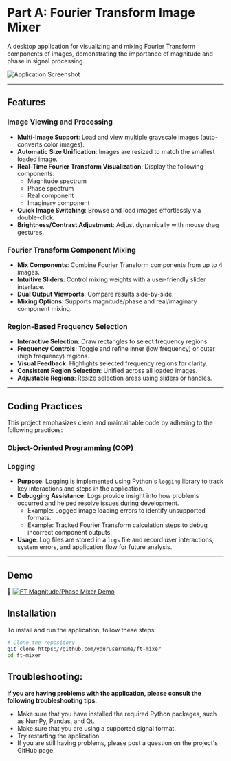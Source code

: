 # Part A: Fourier Transform Image Mixer  

A desktop application for visualizing and mixing Fourier Transform components of images, demonstrating the importance of magnitude and phase in signal processing.  

![Application Screenshot](https://drive.google.com/uc?export=view&id=17rj3RjNTjVcck0GLYtjA9PpQPFLU_Zc-)
  

---

## Features  

### Image Viewing and Processing  
- **Multi-Image Support**: Load and view multiple grayscale images (auto-converts color images).  
- **Automatic Size Unification**: Images are resized to match the smallest loaded image.  
- **Real-Time Fourier Transform Visualization**: Display the following components:  
  - Magnitude spectrum  
  - Phase spectrum  
  - Real component  
  - Imaginary component  
- **Quick Image Switching**: Browse and load images effortlessly via double-click.  
- **Brightness/Contrast Adjustment**: Adjust dynamically with mouse drag gestures.  

### Fourier Transform Component Mixing  
- **Mix Components**: Combine Fourier Transform components from up to 4 images.  
- **Intuitive Sliders**: Control mixing weights with a user-friendly slider interface.  
- **Dual Output Viewports**: Compare results side-by-side.  
- **Mixing Options**: Supports magnitude/phase and real/imaginary component mixing.  

### Region-Based Frequency Selection  
- **Interactive Selection**: Draw rectangles to select frequency regions.  
- **Frequency Controls**: Toggle and refine inner (low frequency) or outer (high frequency) regions.  
- **Visual Feedback**: Highlights selected frequency regions for clarity.  
- **Consistent Region Selection**: Unified across all loaded images.  
- **Adjustable Regions**: Resize selection areas using sliders or handles.  

---

## Coding Practices  

This project emphasizes clean and maintainable code by adhering to the following practices:  

### Object-Oriented Programming (OOP)  
### Logging  
- **Purpose**: Logging is implemented using Python's `logging` library to track key interactions and steps in the application.  
- **Debugging Assistance**: Logs provide insight into how problems occurred and helped resolve issues during development.  
  - Example: Logged image loading errors to identify unsupported formats.  
  - Example: Tracked Fourier Transform calculation steps to debug incorrect component outputs.  
- **Usage**: Log files are stored in a `logs` file and record user interactions, system errors, and application flow for future analysis.  

---
## Demo  

🎥 [![FT Magnitude/Phase Mixer Demo](assets/video-thumbnail.png)](https://drive.google.com/file/d/1HM8Ey05vmTT4qDcWbxkq-qMnfJPvujA9/view)


## Installation  

To install and run the application, follow these steps:  

```bash  
# Clone the repository
git clone https://github.com/yourusername/ft-mixer  
cd ft-mixer
```
## Troubleshooting:
**if you are having problems with the application, please consult the following troubleshooting tips:**

- Make sure that you have installed the required Python packages, such as NumPy, Pandas, and Qt.
- Make sure that you are using a supported signal format.
- Try restarting the application.
- If you are still having problems, please post a question on the project's GitHub page.
